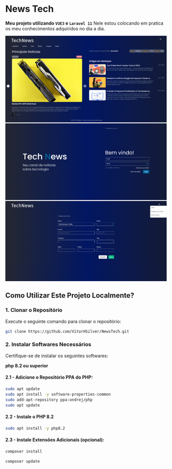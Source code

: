 # News Tech	
**Meu projeto utilizando `VUE3` e `Laravel 11`**
Nele estou colocando em pratica os meu conhecimentos adquiridos no dia a dia.

![Print](assets/home.png)
![Print](assets/login.png)
![Print](assets/create_user.png)

## Como Utilizar Este Projeto Localmente?

### 1. Clonar o Repositório
Execute o seguinte comando para clonar o repositório:

```bash
git clone https://github.com/VitorHSilver/NewsTech.git
```

### 2. Instalar Softwares Necessários
Certifique-se de instalar os seguintes softwares:

**php 8.2 ou superior**

#### 2.1 -  Adicione o Repositório PPA do PHP:
```bash
sudo apt update
sudo apt install -y software-properties-common
sudo add-apt-repository ppa:ondrej/php
sudo apt update
```

#### 2.2 - Instale o PHP 8.2
```bash
sudo apt install -y php8.2
```
#### 2.3 - Instale Extensões Adicionais (opcional):

```bash
composer install
```
```bash 
composer update
```

